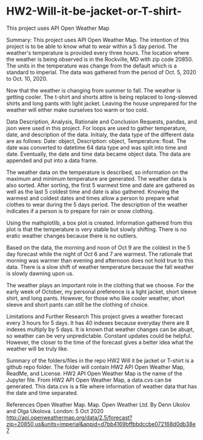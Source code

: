 # HW2-Will-it-be-jacket-or-T-shirt-
This project uses API Open Weather Map

Summary:
This project uses API Open Weather Map. The intention of this project is to be able to know what to wear within a 5 day period. The weather's temperature is provided every three hours. The location where the weather is being observed is in the Rockville, MD with zip code 20850. The units in the temperature was change from the default which is a standard to imperial. The data was gathered from the period of Oct. 5, 2020 to Oct. 10, 2020. 

Now that the weather is changing from summer to fall. The weather is getting cooler. The t-shirt and shorts attire is being replaced to long-sleeved shirts and long pants with light jacket. Leaving the house unprepared for the weather will either make ourselves too warm or too cold.

Data Description, Analysis, Rationale and Conclusion
Requests, pandas, and json were used in this project. For loops are used to gather temperature, date, and description of the data. Initialy, the data type of the different data are as follows: Date: object, Description: object, Temperature: float. The date was converted to datetime 64 data type and was split into time and date. Eventually, the date and time data became object data. The data are appended and put into a data frame. 

The weather data on the temperature is described, so information on the maximum and minimum temperature are generated. The weather data is also sorted. After sorting, the first 5 warmest time and date are gathered as well as the last 5 coldest time and date is also gathered. Knowing the warmest and coldest dates and times allow a person to prepare what clothes to wear during the 5 days period. The description of the weather indicates if a person is to prepare for rain or snow clothing.

Using the mathplotlib, a box plot is created. Information gathered from this plot is that the temperature is very stable but slowly shifting. There is no eratic weather changes because there is no outliers.

Based on the data, the morning and noon of Oct 9 are the coldest in the 5 day forecast while the night of Oct 6 and 7 are warmest.  The rationale that morning was warmer than evening and afternoon does not hold true to this data. There is a slow shift of weather temperature because the fall weather is slowly dawning upon us. 

The weather plays an important role in the clothing that we choose. For the early week of October, my personal preference is a light jacket, short sleeve shirt, and long pants. However, for those who like cooler weather, short sleeve and short pants can still be the clothing of choice.

Limitations and Further Research
This project gives a weather forecast every 3 hours for 5 days. It has 40 indexes because everyday there are 8 indexes multiply by 5 days. It is known that weather changes can be abupt, so weather can be very unpredictable. Constant updates could be helpful. However, the closer to the time of the forecast gives a better idea what the weather will be truly like.

Summary of the folders/files in the repo
HW2 Will it be jacket or T-shirt is a github repo folder. The folder will contain HW2 API Open Weather Map, ReadMe, and License. HW2 API Open Weather Map is the name of the Jupyter file. From HW2 API Open Weather Map, a data.cvs can be generated. This data.cvs is a file where information of weather data that has the date and time separated.

References
Open Weather Map. Map. Open Weather Ltd. By Denn Ukolov and Olga Ukolova. London: 5 Oct 2020 <http://api.openweathermap.org/data/2.5/forecast?zip=20850,us&units=imperial&appid=d7bb4169bffbbdccbe072168d0db38e7>





